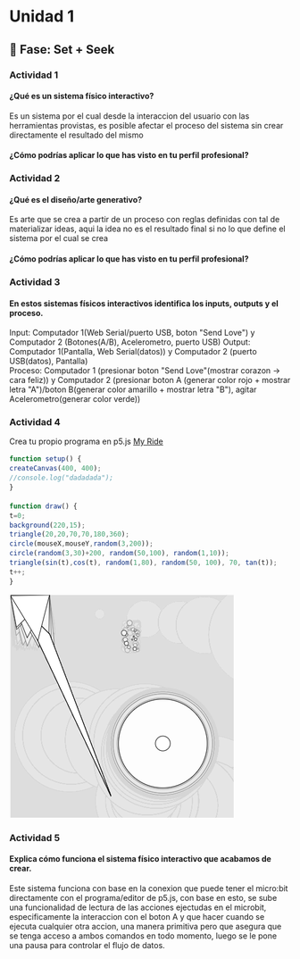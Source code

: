 # Unidad 1

## 🔎 Fase: Set + Seek

### Actividad 1
#### ¿Qué es un sistema físico interactivo?  
Es un sistema por el cual desde la interaccion del usuario con las herramientas provistas, es posible afectar el proceso del sistema sin crear directamente el resultado del mismo  
#### ¿Cómo podrías aplicar lo que has visto en tu perfil profesional?  
  
### Actividad 2  
#### ¿Qué es el diseño/arte generativo?  
Es arte que se crea a partir de un proceso con reglas definidas con tal de materializar ideas, aqui la idea no es el resultado final si no lo que define el sistema por el cual se crea
#### ¿Cómo podrías aplicar lo que has visto en tu perfil profesional?  
  
### Actividad 3  
#### En estos sistemas físicos interactivos identifica los inputs, outputs y el proceso.  
Input: Computador 1(Web Serial/puerto USB, boton "Send Love") y Computador 2 (Botones(A/B), Acelerometro, puerto USB) 
Output: Computador 1(Pantalla, Web Serial(datos)) y Computador 2 (puerto USB(datos), Pantalla)   
Proceso: Computador 1 (presionar boton "Send Love"(mostrar corazon -> cara feliz)) y Computador 2 
(presionar boton A (generar color rojo + mostrar letra "A")/boton B(generar color amarillo + mostrar letra "B"), agitar Acelerometro(generar color verde))  
  
### Actividad 4  
Crea tu propio programa en p5.js 
[My Ride](https://editor.p5js.org/RonEduPraGar/sketches/i-uNj39De)  

  ``` js
function setup() {
  createCanvas(400, 400);
  //console.log("dadadada");
}

function draw() {
  t=0;
  background(220,15);
  triangle(20,20,70,70,180,360);
  circle(mouseX,mouseY,random(3,200));
  circle(random(3,30)+200, random(50,100), random(1,10));
  triangle(sin(t),cos(t), random(1,80), random(50, 100), 70, tan(t));
  t++;
}
  ```
![codigo en funcion](image.png)
### Actividad 5
#### Explica cómo funciona el sistema físico interactivo que acabamos de crear.
Este sistema funciona con base en la conexion que puede tener el micro:bit directamente con el programa/editor de p5.js, 
con base en esto, se sube una funcionalidad de lectura de las acciones ejectudas en el microbit, 
especificamente la interaccion con el boton A y que hacer cuando se ejecuta cualquier otra accion, una manera primitiva pero que asegura que se tenga acceso a ambos comandos en todo momento,
luego se le pone una pausa para controlar el flujo de datos.





